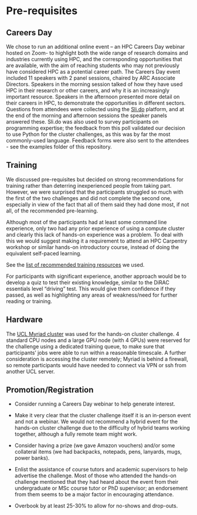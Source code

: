 # Pre-requisites


## Careers Day


We chose to run an additional online event – an HPC Careers Day webinar hosted on Zoom- to highlight both the wide range of research domains and industries currently using HPC, and the corresponding opportunities that are available, with the aim of reaching students who may not previously have considered HPC as a potential career path. The Careers Day event included 11 speakers with 2 panel sessions, chaired by ARC Associate Directors. Speakers in the morning session talked of how they have used HPC in their research or other careers, and why it is an increasingly important resource. Speakers in the afternoon presented more detail on their careers in HPC, to demonstrate the opportunities in different sectors. Questions from attendees were collected using the [Sli.do](https://sli.do) platform, and at the end of the morning and afternoon sessions the speaker panels answered these. Sli.do was also used to survey participants on programming expertise; the feedback from this poll validated our decision to use Python for the cluster challenges, as this was by far the most commonly-used language. Feedback forms were also sent to the attendees - see the examples folder of this repository.


## Training

We discussed pre-requisites but decided on strong recommendations for training rather than deterring inexperienced people from taking part. However, we were surprised that the participants struggled so much with the first of the two challenges and did not complete the second one, especially in view of the fact that all of them said they had done most, if not all, of the recommended pre-learning. 

Although most of the participants had at least some command line experience, only two had any prior experience of using a compute cluster and clearly this lack of hands-on experience was a problem. To deal with this we would suggest making it a requirement to attend an HPC Carpentry workshop or similar hands-on introductory course, instead of doing the equivalent self-paced learning. 

See the [list of recommended training resources](https://www.ucl.ac.uk/advanced-research-computing/cluster-challenge-training-resources) we used.

For participants with significant experience, another approach would be to develop a quiz to test their existing knowledge, similar to the DiRAC essentials level “driving” test. This would give them confidence if they passed, as well as highlighting any areas of weakness/need for further reading or training.


## Hardware

The [UCL Myriad cluster](https://www.rc.ucl.ac.uk/docs/Clusters/Myriad/) was used for the hands-on cluster challenge.  4 standard CPU nodes and a large GPU node (with 4 GPUs) were reserved for the challenge using a dedicated training queue, to make sure that  participants’ jobs were able to run within a reasonable timescale. A further consideration is accessing the cluster remotely; Myriad is behind a firewall, so remote participants would have needed to connect via VPN or ssh from another UCL server.


## Promotion/Registration

- Consider running a Careers Day webinar to help generate interest.

- Make it very clear that the cluster challenge itself it is an in-person event and not a webinar. We would not recommend a hybrid event for the hands-on cluster challenge due to the difficulty of hybrid teams working together, although a fully remote team might work.

- Consider having a prize (we gave Amazon vouchers) and/or some collateral items (we had backpacks, notepads, pens, lanyards, mugs, power banks).

- Enlist the assistance of course tutors and academic supervisors to help advertise the challenge. Most of those who attended the hands-on challenge mentioned that they had heard about the event from their undergraduate or MSc course tutor or PhD supervisor; an endorsement from them seems to be a major factor in encouraging attendance.

- Overbook by at least 25-30% to allow for no-shows and drop-outs.



